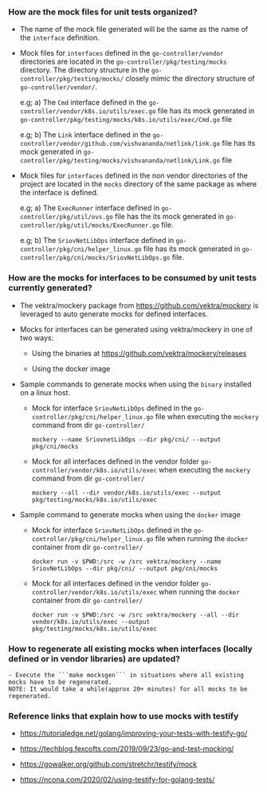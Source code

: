 ### How are the mock files for unit tests organized?
- The name of the mock file generated will be the same as the name of the `interface` definition.

- Mock files for `interfaces` defined in the `go-controller/vendor` directories are located in the 
`go-controller/pkg/testing/mocks` directory. The directory structure in the `go-controller/pkg/testing/mocks/` closely 
mimic the directory structure of  `go-controller/vendor/`.

	e.g; a) The `Cmd` interface defined in the `go-controller/vendor/k8s.io/utils/exec.go` file has its mock generated 
	in `go-controller/pkg/testing/mocks/k8s.io/utils/exec/Cmd.go` file
	
	e.g; b) The `Link` interface defined in the `go-controller/vendor/github.com/vishvananda/netlink/link.go` file has 
	its mock generated in `go-controller/pkg/testing/mocks/vishvananda/netlink/Link.go` file
	
- Mock files for `interfaces` defined in the non vendor directories of the project are located in the `mocks` directory 
of the same package as where the interface is defined.

	e.g; a) The `ExecRunner` interface defined in `go-controller/pkg/util/ovs.go` file has the its mock generated in 
	`go-controller/pkg/util/mocks/ExecRunner.go` file.
	
	e.g; b) The `SriovNetLibOps` interface defined in `go-controller/pkg/cni/helper_linux.go` file has its mock 
	generated in `go-controller/pkg/cni/mocks/SriovNetLibOps.go` file.
	
### How are the mocks for interfaces to be consumed by unit tests currently generated?

- The vektra/mockery package from https://github.com/vektra/mockery is leveraged to auto generate mocks for defined interfaces.

- Mocks for interfaces can be generated using vektra/mockery in one of two ways:
    
    - Using the binaries at https://github.com/vektra/mockery/releases
    
    - Using the docker image
    
- Sample commands to generate mocks when using the `binary` installed on a linux host.
    
    - Mock for interface `SriovNetLibOps` defined in the `go-controller/pkg/cni/helper_linux.go` file when executing the
    `mockery` command from dir `go-controller/`
    
        `mockery --name SriovnetLibOps --dir pkg/cni/ --output pkg/cni/mocks`
    
    - Mock for all interfaces defined in the vendor folder `go-controller/vendor/k8s.io/utils/exec` when executing the
    `mockery` command from dir `go-controller/`
    
        `mockery --all --dir vendor/k8s.io/utils/exec --output pkg/testing/mocks/k8s.io/utils/exec`
        
- Sample command to generate mocks when using the `docker` image

    - Mock for interface `SriovNetLibOps` defined in the `go-controller/pkg/cni/helper_linux.go` file when running the
    `docker` container from dir `go-controller/`
    
        `docker run -v $PWD:/src -w /src vektra/mockery --name SriovNetLibOps --dir pkg/cni/ --output pkg/cni/mocks`
        
    - Mock for all interfaces defined in the vendor folder `go-controller/vendor/k8s.io/utils/exec` when running the
    `docker` container from dir `go-controller/`
    
        `docker run -v $PWD:/src -w /src vektra/mockery --all --dir vendor/k8s.io/utils/exec --output pkg/testing/mocks/k8s.io/utils/exec`
    
### How to regenerate all existing mocks when interfaces (locally defined or in vendor libraries) are updated?

    - Execute the ```make mocksgen``` in situations where all existing mocks have to be regenerated.
    NOTE: It would take a while(approx 20+ minutes) for all mocks to be regenerated.

### Reference links that explain how to use mocks with testify

- https://tutorialedge.net/golang/improving-your-tests-with-testify-go/ 

- https://techblog.fexcofts.com/2019/09/23/go-and-test-mocking/ 

- https://gowalker.org/github.com/stretchr/testify/mock 

- https://ncona.com/2020/02/using-testify-for-golang-tests/ 